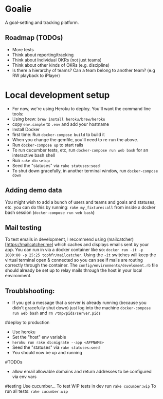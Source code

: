 # Goalie

A goal-setting and tracking platform.

## Roadmap (TODOs)
- More tests
- Think about reporting/tracking
- Think about Individual OKRs (not just teams)
- Think about other kinds of OKRs (e.g. discipline)
- Is there a hierarchy of teams? Can a team belong to another team? (e.g RW playback to iPlayer)

# Local development setup
- For now, we're using Heroku to deploy. You'll want the command line tools:
- Using brew: `brew install heroku/brew/heroku`
- copy `env.sample` to `.env` and add your hostname
- Install Docker
- first time: Run `docker-compose build` to build it
- When you change the gemfile, you'll need to re-run the above.
- Run `docker-compose up` to start rails
- To run cucumber tests, etc, run `docker-compose run web bash` for an interactive bash shell
- Run `rake db:setup`
- Seed the "statuses" via `rake statuses:seed`
- To shut down gracefully, in another terminal window, run `docker-compose down`

## Adding demo data
You might wish to add a bunch of users and teams and goals and statuses, etc. you can do this by running: `rake my_fixtures:all` from inside a docker bash session (`docker-compose run web bash`)

## Mail testing
To test emails in development, I recommend using (mailcatcher)[https://mailcatcher.me] which caches and displays emails sent by your app. You can run in via a docker container like so: `docker run -it -p 1080:80 -p 25:25 tophfr/mailcatcher`. Using the `-it` switches will keep the virtual terminal open & connected so you can see if mails are routing correctly through the container. The `config/environments/develoment.rb` file should already be set up to relay mails through the host in your local environment.

## Troublshooting:
- If you get a message that a server is already running (because you didn't gracefully shut down) just log into the machine `docker-compose run web bash` and `rm /tmp/pids/server.pids`


#deploy to production
- Use heroku
- Set the "host" env variable
- `heroku run rake db:migrate --app <APPNAME>`
- Seed the "statuses" via `rake statuses:seed`
- You should now be up and running

#TODOs
- allow email allowable domains and return addresses to be configured via env vars

#testing
Use cucumber...
To test WIP tests in dev run `rake cucumber:wip`
To run all tests: `rake cucumber:wip`

